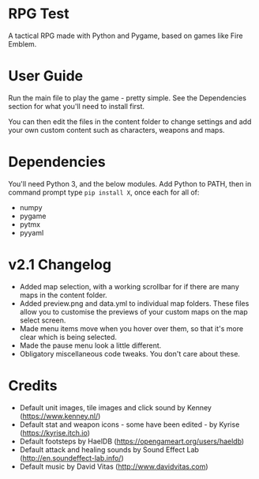 # RPG Test
A tactical RPG made with Python and Pygame, based on games like Fire Emblem.

# User Guide
Run the main file to play the game - pretty simple. See the Dependencies section for what you'll need to install first.

You can then edit the files in the content folder to change settings and add your own custom content such as characters, weapons and maps.

# Dependencies
You'll need Python 3, and the below modules. Add Python to PATH, then in command prompt type `pip install X`, once each for all of:
 - numpy
 - pygame
 - pytmx
 - pyyaml

# v2.1 Changelog
 - Added map selection, with a working scrollbar for if there are many maps in the content folder.
 - Added preview.png and data.yml to individual map folders. These files allow you to customise the previews of your custom maps on the map select screen.
 - Made menu items move when you hover over them, so that it's more clear which is being selected.
 - Made the pause menu look a little different.
 - Obligatory miscellaneous code tweaks. You don't care about these.

# Credits
 - Default unit images, tile images and click sound by Kenney (https://www.kenney.nl/)
 - Default stat and weapon icons - some have been edited - by Kyrise (https://kyrise.itch.io)
 - Default footsteps by HaelDB (https://opengameart.org/users/haeldb)
 - Default attack and healing sounds by Sound Effect Lab (http://en.soundeffect-lab.info/)
 - Default music by David Vitas (http://www.davidvitas.com)
